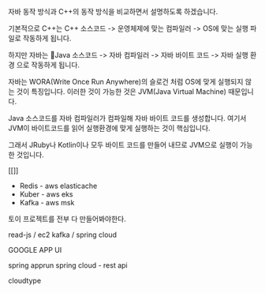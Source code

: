 자바 동작 방식과 C++의 동작 방식을 비교하면서 설명하도록 하겠습니다.

기본적으로 C++는
C++ 소스코드 -> 운영체제에 맞는 컴파일러 -> OS에 맞는 실행 파일로 작동하게 됩니다.

하지만 자바는
Java 소스코드 -> 자바 컴파일러 -> 자바 바이트 코드 -> 자바 실행 환경 으로 작동하게 됩니다.

자바는 WORA(Write Once Run Anywhere)의 슬로건 처럼 OS에 맞게 실행되지 않는 것이 특징입니다.
이러한 것이 가능한 것은 JVM(Java Virtual Machine) 때문입니다.

Java 소스코드를 자바 컴파일러가 컴파일해 자바 바이트 코드를 생성합니다.
여기서 JVM이 바이트코드를 읽어 실행환경에 맞게 실행하는 것이 핵심입니다.

그래서 JRuby나 Kotlin이나 모두 바이트 코드를 만들어 내므로 JVM으로 실행이 가능한 것입니다.


[[]]

- Redis - aws elasticache
- Kuber - aws eks
- Kafka - aws msk

토이 프로젝트를 전부 다 만들어봐야한다.

read-js / ec2
kafka / 
spring cloud

GOOGLE APP UI

spring apprun
spring cloud - rest api

cloudtype





